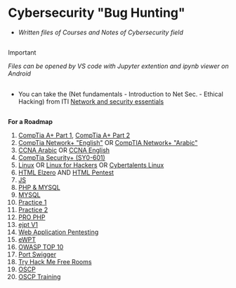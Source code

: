 # Cybersecurity "Bug Hunting"
- *Written files of Courses and Notes of Cybersecurity field*
##
> [!IMPORTANT]
> *Files can be opened by VS code with Jupyter extention and ipynb viewer on Android*
##
- You can take the (Net fundamentals - Introduction to Net Sec. - Ethical Hacking) from ITI [Network and security essentials](https://maharatech.gov.eg/course/view.php?id=2046)
##
**For a Roadmap**
1. [CompTia A+ Part 1](https://youtube.com/playlist?list=PLG49S3nxzAnnOmvg5UGVenB_qQgsh01uC), [CompTia A+ Part 2](https://youtube.com/playlist?list=PLG49S3nxzAnna96gzhJrzkii4hH_mgW4b)
2. [CompTia Network+ "English"](https://youtube.com/playlist?list=PLG49S3nxzAnlCJiCrOYuRYb6cne864a7G) OR [CompTIA Network+ "Arabic"](https://youtube.com/playlist?list=PLH-n8YK76vIiuIZoWvHL7AvtrDV7hR3He)
3. [CCNA Arabic](https://youtube.com/playlist?list=PLu09YdBTOGiFp9XlbbhC9Vju-TtqeSG_l) OR [CCNA English](https://www.youtube.com/playlist?list=PLxbwE86jKRgMpuZuLBivzlM8s2Dk5lXBQ)
4. [CompTia Security+ (SY0-601)](https://netriders.academy/courses/security/)
5. [Linux](https://youtube.com/playlist?list=PLDRMxi70CdSD48OPJbsDZRt4l0GvWJ2iG) OR [Linux for Hackers](https://youtube.com/playlist?list=PLBf0hzazHTGMh2fe2MFf3lCgk0rKmS2by) OR [Cybertalents Linux](https://cybertalents.com/learn/linux-essentials)
6. [HTML Elzero](https://www.youtube.com/playlist?list=PLDoPjvoNmBAw_t_XWUFbBX-c9MafPk9ji) AND [HTML Pentest](https://www.youtube.com/playlist?list=PLxofFKbtL6_2UZQB7HgMPTxkjktQo2b0c)
7. [JS](https://www.youtube.com/playlist?list=PLxofFKbtL6_0yncNaW6hAgRBMXMC91zB5)
8. [PHP & MYSQL](https://www.youtube.com/playlist?list=PLxofFKbtL6_1W1pzynkwS2bdVfwjm22WK)
9. [MYSQL](https://www.youtube.com/playlist?list=PLxofFKbtL6_3WwDKgRIc3cDDF3cyUELGK)
10. [Practice 1](https://www.youtube.com/playlist?list=PLe_UJpVeP8qCl3s-c_kGEv8WQg2T2X8z2)
11. [Practice 2](https://www.youtube.com/playlist?list=PLe_UJpVeP8qAz0dgrtdYdfxKzZ4WsOFXJ)
12. [PRO PHP](https://www.youtube.com/playlist?list=PL7mt2FDjAkPfuS1Vt4AAqGAjHEuKEFAPB)
13. [ejpt V1](https://netriders.academy/courses/penetration-testing-student/)
14. [Web Application Pentesting](https://www.youtube.com/playlist?list=PLv7cogHXoVhXvHPzIl1dWtBiYUAL8baHj)
15. [eWPT](https://youtube.com/playlist?list=PLTSGZiCtCBfMMLkmaN7tGEhbc0QbOEtEA&feature=shared)
16. [OWASP TOP 10](https://maharatech.gov.eg/course/view.php?id=2144&lang=en)
17. [Port Swigger](https://portswigger.net/web-security)
18. [Try Hack Me Free Rooms](https://github.com/winterrdog/tryhackme-free-rooms)
19. [OSCP](https://www.youtube.com/playlist?list=PLUVocNAkX4MdxTJFV0ms_vi5KNinQRea6)
20. [OSCP Training](https://www.youtube.com/playlist?list=PLqM63j87R5p4Mp4NP-Oa1kLV6o22RDfex)

